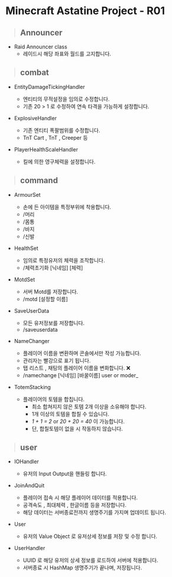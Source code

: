 # Minecraft Astatine Project - R01

> ## Announcer
* Raid Announcer class
  * 레이드시 해당 좌표와 월드를 고지합니다.

> ## combat
* EntityDamageTickingHandler
  * 엔티티의 무적설정을 임의로 수정합니다.
  * 기존 20 > 1 로 수정하여 연속 타격을 가능하게 설정합니다.
  
* ExplosiveHandler
  * 기존 엔티티 폭팔범위를 수정합니다.
  * TnT Cart , TnT , Creeper 등
  
* PlayerHealthScaleHandler
  * 킬에 의한 영구체력을 설정합니다.

> ## command
* ArmourSet
  * 손에 든 아이템을 특정부위에 착용합니다.
  * /머리
  * /몸통
  * /바지
  * /신발

* HealthSet
  * 임의로 특정유저의 체력을 조작합니다.
  * /체력초기화 [닉네임] [체력]

* MotdSet
  * 서버 Motd를 저장합니다.
  * /motd [설정할 이름]

* SaveUserData
  * 모든 유저정보를 저장합니다.
  * /saveuserdata

* NameChanger
  * 플레이어 이름을 변환하며 콘솔에서만 작성 가능합니다.
  * 관리자는 빨강으로 표기 됩니다.
  * 탭 리스트 , 채팅의 플레이어 이름을 변화합니다. ❌
  * /namechange [닉네임] [바꿀이름] user or moder_
  
* TotemStacking
  * 플레이어의 토템을 합칩니다.
    * 최소 합쳐지지 않은 토템 2개 이상을 소유해야 합니다.
    * 1개 이상의 토템을 합칠 수 있습니다.
    * _1 + 1 = 2_ or _20 + 20 = 40_ 이 가능합니다.
    * 단, 합칠토템이 없을 시 작동하지 않습니다.

> ## user
* IOHandler
  * 유저의 Input Output을 핸들링 합니다. 

* JoinAndQuit
  * 플레이어 접속 시 해당 플레이어 데이터를 적용합니다.
  * 공격속도 , 최대체력 , 한글이름 등을 저장합니다.
  * 해당 데이터는 서버종료전까지 생명주기를 가지며 업데이트 됩니다.

* User
  * 유저의 Value Object 로 유저상세 정보를 저장 및 수정 합니다.

* UserHandler
  * UUID 로 해당 유저의 상세 정보를 로드하여 서버에 적용합니다.
  * 서버종료 시 HashMap 생명주기가 끝나며, 저장됩니다.



